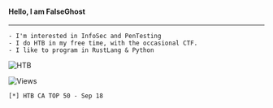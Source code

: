 #### Hello, I am <bold>FalseGhost</bold> 
---
```
- I'm interested in InfoSec and PenTesting
- I do HTB in my free time, with the occasional CTF.
- I like to program in RustLang & Python
```
![HTB](https://www.hackthebox.eu/badge/image/422205")

![Views](https://visitor-badge.glitch.me/badge?page_id=ToBeatELIT3)

```
[*] HTB CA TOP 50 - Sep 18 
```
